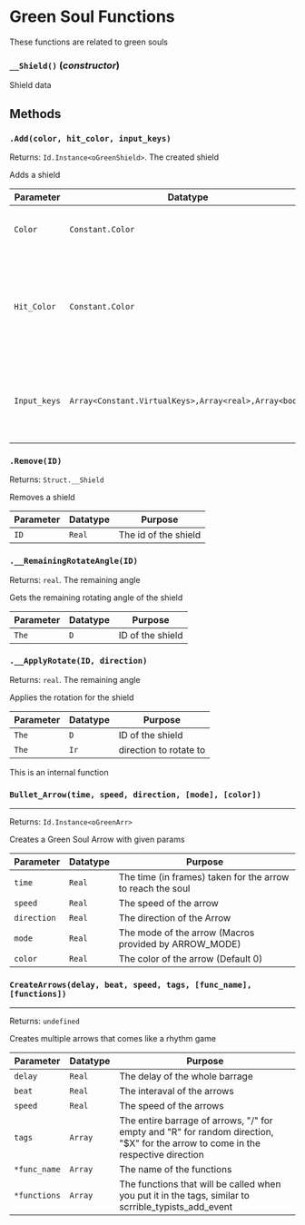 # Green Soul Functions
These functions are related to green souls

### `__Shield()` (*constructor*)

Shield data

**Methods**
---
### `.Add(color, hit_color, input_keys)` 
Returns: `Id.Instance<oGreenShield>`. The created shield

Adds a shield

| Parameter | Datatype  | Purpose |
|-----------|-----------|---------|
|`Color` |`Constant.Color` |The color of the shield |
|`Hit_Color` |`Constant.Color` |The color of the tip of the shield when colliding with an arrow |
|`Input_keys` |`Array<Constant.VirtualKeys>,Array<real>,Array<bool>` |the array of keys to check (right, up, left, down) |

### `.Remove(ID)` 
Returns: `Struct.__Shield`

Removes a shield

| Parameter | Datatype  | Purpose |
|-----------|-----------|---------|
|`ID` |`Real` |The id of the shield |

### `.__RemainingRotateAngle(ID)` 
Returns: `real`. The remaining angle

Gets the remaining rotating angle of the shield

| Parameter | Datatype  | Purpose |
|-----------|-----------|---------|
|`The` |`D` |ID of the shield |

### `.__ApplyRotate(ID, direction)` 
Returns: `real`. The remaining angle

Applies the rotation for the shield

| Parameter | Datatype  | Purpose |
|-----------|-----------|---------|
|`The` |`D` |ID of the shield |
|`The` |`Ir` |direction to rotate to |
This is an internal function

### `Bullet_Arrow(time, speed, direction, [mode], [color])`
---
 Returns: `Id.Instance<oGreenArr>`

Creates a Green Soul Arrow with given params

| Parameter | Datatype  | Purpose |
|-----------|-----------|---------|
|`time` |`Real` |The time (in frames) taken for the arrow to reach the soul |
|`speed` |`Real` |The speed of the arrow |
|`direction` |`Real` |The direction of the Arrow |
|`mode` |`Real` |The mode of the arrow (Macros provided by ARROW_MODE) |
|`color` |`Real` |The color of the arrow (Default 0) |

### `CreateArrows(delay, beat, speed, tags, [func_name], [functions])`
---
 Returns: `undefined`

Creates multiple arrows that comes like a rhythm game

| Parameter | Datatype  | Purpose |
|-----------|-----------|---------|
|`delay` |`Real` |The delay of the whole barrage |
|`beat` |`Real` |The interaval of the arrows |
|`speed` |`Real` |The speed of the arrows |
|`tags` |`Array` |The entire barrage of arrows, "/" for empty and "R" for random direction, "$X" for the arrow to come in the respective direction |
|`*func_name` |`Array` |The name of the functions |
|`*functions` |`Array` |The functions that will be called when you put it in the tags, similar to scrrible_typists_add_event |





















































